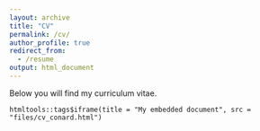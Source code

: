 ```yaml
---
layout: archive
title: "CV"
permalink: /cv/
author_profile: true
redirect_from:
  - /resume
output: html_document
---
```

<!-- ---
permalink: /cv/
title: "CV"
excerpt: "Curriculum Vitae"
author_profile: true
--- -->

Below you will find my curriculum vitae. 
```{r, echo=FALSE}
htmltools::tags$iframe(title = "My embedded document", src = "files/cv_conard.html")
```